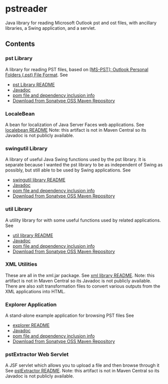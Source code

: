 # pstreader
Java library for reading Microsoft Outlook pst and ost files, with ancillary libraries, a Swing application, and a servlet.

## Contents
### pst Library
A library for reading PST files, based on [[MS-PST]: Outlook Personal Folders (.pst) File Format](https://docs.microsoft.com/en-us/openspecs/office_file_formats/ms-pst/141923d5-15ab-4ef1-a524-6dce75aae546).
See
* [pst Library README](pst/README.md)
* [Javadoc](https://javadoc.io/doc/io.github.jmcleodfoss/pst/1.1.0/index.html)
* [pom file and dependency inclusion info](https://search.maven.org/artifact/io.github.jmcleodfoss/pst/1.1.0/pom)
* [Download from Sonatype OSS Maven Repository](https://repo1.maven.org/maven2/io/github/jmcleodfoss/pst/1.1.0/)

### LocaleBean
A bean for localization of Java Server Faces web applications.
See [localebean README](localebean/README.md)
Note: this artifact is not in Maven Central so its Javadoc is not publicly available.

### swingutil Library
A library of useful Java Swing functions used by the pst library. It is separate because I wanted the pst library to be as independent of Swing as possibly, but still able to be used by Swing applications.
See
* [swingutil library README](swingutil/README.md)
* [Javadoc](https://javadoc.io/doc/io.github.jmcleodfoss/swingutil/1.1.0/index.html)
* [pom file and dependency inclusion info](https://search.maven.org/artifact/io.github.jmcleodfoss/swingutil/1.1.0/pom)
* [Download from Sonatype OSS Maven Repository](https://repo1.maven.org/maven2/io/github/jmcleodfoss/swingutil/1.1.0/)

### util Library
A utility library for with some useful functions used by related applications.
See
* [util library README](util/README.md)
* [Javadoc](https://javadoc.io/doc/io.github.jmcleodfoss/util/1.1.0/index.html)
* [pom file and dependency inclusion info](https://search.maven.org/artifact/io.github.jmcleodfoss/util/1.1.0/pom)
* [Download from Sonatype OSS Maven Repository](https://repo1.maven.org/maven2/io/github/jmcleodfoss/util/1.1.0/)

### XML Utilities
These are all in the xml.jar package.
See [xml library README](xml/README.md).
Note: this artifact is not in Maven Central so its Javadoc is not publicly available.
There are also xslt transformation files to convert various outputs from the XML applications into HTML.

### Explorer Application
A stand-alone example application for browsing PST files
See
* [explorer README](explorer/README.md)
* [Javadoc](https://javadoc.io/doc/io.github.jmcleodfoss/explorer/1.1.0/index.html)
* [pom file and dependency inclusion info](https://search.maven.org/artifact/io.github.jmcleodfoss/explorer/1.1.0/pom)
* [Download from Sonatype OSS Maven Repository](https://repo1.maven.org/maven2/io/github/jmcleodfoss/explorer/1.1.0/)

### pstExtractor Web Servlet
A JSF servlet which allows you to upload a file and then browse through it
See [pstExtractor README](pstExtractor/README.md).
Note: this artifact is not in Maven Central so its Javadoc is not publicly available.
